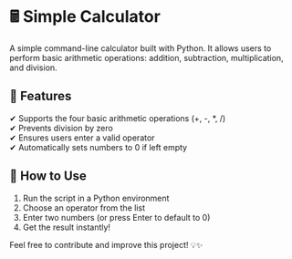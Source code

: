 # 🖩 Simple Calculator  

A simple command-line calculator built with Python. It allows users to perform basic arithmetic operations: addition, subtraction, multiplication, and division.  

## 📌 Features  
✔ Supports the four basic arithmetic operations (+, -, *, /)  
✔ Prevents division by zero  
✔ Ensures users enter a valid operator  
✔ Automatically sets numbers to 0 if left empty  

## 🚀 How to Use  
1. Run the script in a Python environment  
2. Choose an operator from the list  
3. Enter two numbers (or press Enter to default to 0)  
4. Get the result instantly!  

Feel free to contribute and improve this project! 💡✨  
